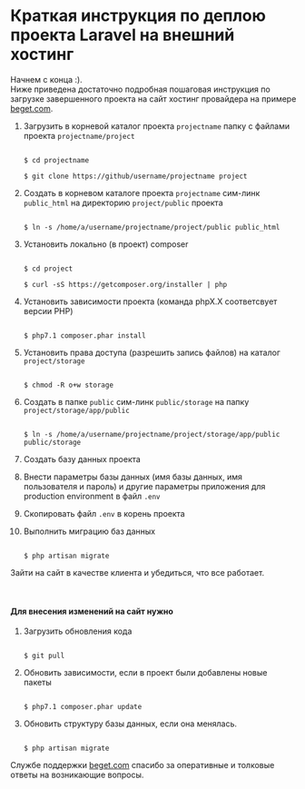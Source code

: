 <h1>
    Краткая инструкция по деплою проекта Laravel на внешний хостинг
</h1>
<p>
Начнем с конца :).<br />
Ниже приведена достаточно подробная пошаговая инструкция по загрузке завершенного проекта на
сайт хостинг провайдера на примере <a href="https://beget.com">beget.com</a>.<br /></p>
<ol><li>
<p>Загрузить в корневой каталог проекта <code>projectname</code> папку с файлами проекта <code>projectname/project</code></p>
<pre><code>
$ cd projectname<br>
$ git clone https://github/username/projectname project
</code></pre>
</li>
<li>
<p>Создать в корневом каталоге проекта <code>projectname</code> сим-линк <code>public_html</code> на директорию <code>project/public</code> проекта</p>
<pre><code>
$ ln -s /home/a/username/projectname/project/public public_html
</code></pre>
</li>
<li>
<p>Установить локально (в проект) composer</p>
<pre><code>
$ cd project<br>
$ curl -sS https://getcomposer.org/installer | php
</code></pre>
</li>
<li>
<p>Установить зависимости проекта (команда phpX.X соответсвует версии PHP)</p>
<pre><code>
$ php7.1 composer.phar install
</code></pre>
</li>
<li>
<p>Установить права доступа (разрешить запись файлов) на каталог <code>project/storage</code></p><p>
</p><pre><code>
$ chmod -R o+w storage
</code></pre>
</li>
<li>
<p>Создать в папке <code>public</code> сим-линк <code>public/storage</code> на папку <code>project/storage/app/public</code></p>
<pre><code>
$ ln -s /home/a/username/projectname/project/storage/app/public public/storage
</code></pre>
</li>
<li>
<p>Создать базу данных проекта</p>
</li>
<li>
<p>Внести параметры базы данных (имя базы данных, имя пользователя и пароль) и другие параметры приложения для production environment в файл <code>.env</code></p>
</li>
<li>
<p>Скопировать файл <code>.env</code> в корень проекта</p>
</li>
<li>
<p>Выполнить миграцию баз данных</p>
<pre><code>
$ php artisan migrate
</code></pre>
</li>
</ol><p>Зайти на сайт в качестве клиента и убедиться, что все работает.</p>
<br /><h4>Для внесения изменений на сайт нужно</h4>
<ol><li>
<p>Загрузить обновления кода</p>
<pre><code>
$ git pull
</code></pre>
</li>
<li>
<p>Обновить зависимости, если в проект были добавлены новые пакеты</p>
<pre><code>
$ php7.1 composer.phar update
</code></pre>
</li>
<li>
<p>Обновить структуру базы данных, если она менялась.</p>
<pre><code>
$ php artisan migrate
</code></pre>
</li>

</ol><p>Службе поддержки <a href="https://beget.com">beget.com</a> спасибо за оперативные и толковые ответы на возникающие вопросы.</p>
